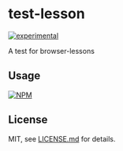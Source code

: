 # test-lesson

[![experimental](http://badges.github.io/stability-badges/dist/experimental.svg)](http://github.com/badges/stability-badges)

A test for browser-lessons

## Usage

[![NPM](https://nodei.co/npm/test-lesson.png)](https://www.npmjs.com/package/test-lesson)

## License

MIT, see [LICENSE.md](http://github.com/BrendanNeufeld/test-lesson/blob/master/LICENSE.md) for details.
